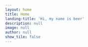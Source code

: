 ```yaml
---
layout: home
title: Home
landing-title: 'Hi, my name is beer'
description: null
image: null
author: null
show_tile: false
---
```

